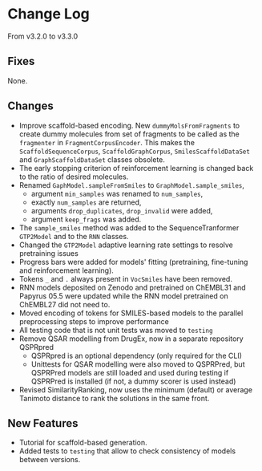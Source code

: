 # Change Log
From v3.2.0 to v3.3.0

## Fixes

None.


## Changes

- Improve scaffold-based encoding. New `dummyMolsFromFragments` to create dummy molecules from set of fragments to be called as the `fragmenter` in `FragmentCorpusEncoder`. This makes the `ScaffoldSequenceCorpus`, `ScaffoldGraphCorpus`, `SmilesScaffoldDataSet` and `GraphScaffoldDataSet` classes obsolete. 
- The early stopping criterion of reinforcement learning is changed back to the ratio of desired molecules.
- Renamed `GaphModel.sampleFromSmiles` to `GraphModel.sample_smiles`,
  - argument `min_samples` was renamed to `num_samples`,
  - exactly `num_samples` are returned,
  - arguments `drop_duplicates`, `drop_invalid` were added,
  - argument `keep_frags` was added.
- The `sample_smiles` method was added to the SequenceTranformer `GTP2Model` and to the `RNN` classes.
- Changed the `GTP2Model` adaptive learning rate settings to resolve pretraining issues
- Progress bars were added for models' fitting (pretraining, fine-tuning and reinforcement learning).
- Tokens `_` and `.` always present in `VocSmiles` have been removed.
- RNN models deposited on Zenodo and pretrained on ChEMBL31 and Papyrus 05.5 were updated while the RNN model pretrained on ChEMBL27 did not need to.
- Moved encoding of tokens for SMILES-based models to the parallel preprocessing steps to improve performance
- All testing code that is not unit tests was moved to `testing`
- Remove QSAR modelling from DrugEx, now in a separate repository QSPRpred
  - QSPRpred is an optional dependency (only required for the CLI)
  - Unittests for QSAR modelling were also moved to QSPRPred, but QSPRPred models are still loaded and used during testing if QSPRPred is installed (if not, a dummy scorer is used instead)
- Revised SimilarityRanking, now uses the minimum (default) or average Tanimoto distance to rank the solutions in the same front.


## New Features

- Tutorial for scaffold-based generation.
- Added tests to `testing` that allow to check consistency of models between versions.
